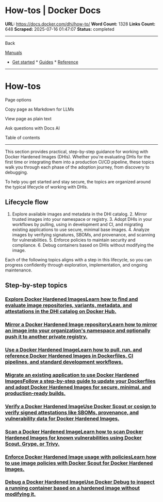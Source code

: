 # How-tos | Docker Docs

**URL:** https://docs.docker.com/dhi/how-to/
**Word Count:** 1328
**Links Count:** 648
**Scraped:** 2025-07-16 01:47:07
**Status:** completed

---

Back

[Manuals](https://docs.docker.com/manuals/)

  * [Get started](https://docs.docker.com/get-started/)   * [Guides](https://docs.docker.com/guides/)   * [Reference](https://docs.docker.com/reference/)

* * *

# How-tos

Page options

Copy page as Markdown for LLMs

View page as plain text

Ask questions with Docs AI

Table of contents

* * *

This section provides practical, step-by-step guidance for working with Docker Hardened Images \(DHIs\). Whether you're evaluating DHIs for the first time or integrating them into a production CI/CD pipeline, these topics walk you through each phase of the adoption journey, from discovery to debugging.

To help you get started and stay secure, the topics are organized around the typical lifecycle of working with DHIs.

## Lifecycle flow

  1. Explore available images and metadata in the DHI catalog.   2. Mirror trusted images into your namespace or registry.   3. Adopt DHIs in your workflows by pulling, using in development and CI, and migrating existing applications to use secure, minimal base images.   4. Analyze images by verifying signatures, SBOMs, and provenance, and scanning for vulnerabilities.   5. Enforce policies to maintain security and compliance.   6. Debug containers based on DHIs without modifying the image.

Each of the following topics aligns with a step in this lifecycle, so you can progress confidently through exploration, implementation, and ongoing maintenance.

## Step-by-step topics

### [Explore Docker Hardened ImagesLearn how to find and evaluate image repositories, variants, metadata, and attestations in the DHI catalog on Docker Hub.](https://docs.docker.com/dhi/how-to/explore/)

### [Mirror a Docker Hardened Image repositoryLearn how to mirror an image into your organization's namespace and optionally push it to another private registry.](https://docs.docker.com/dhi/how-to/mirror/)

### [Use a Docker Hardened ImageLearn how to pull, run, and reference Docker Hardened Images in Dockerfiles, CI pipelines, and standard development workflows.](https://docs.docker.com/dhi/how-to/use/)

### [Migrate an existing application to use Docker Hardened ImagesFollow a step-by-step guide to update your Dockerfiles and adopt Docker Hardened Images for secure, minimal, and production-ready builds.](https://docs.docker.com/dhi/how-to/migrate/)

### [Verify a Docker Hardened ImageUse Docker Scout or cosign to verify signed attestations like SBOMs, provenance, and vulnerability data for Docker Hardened Images.](https://docs.docker.com/dhi/how-to/verify/)

### [Scan a Docker Hardened ImageLearn how to scan Docker Hardened Images for known vulnerabilities using Docker Scout, Grype, or Trivy.](https://docs.docker.com/dhi/how-to/scan/)

### [Enforce Docker Hardened Image usage with policiesLearn how to use image policies with Docker Scout for Docker Hardened Images.](https://docs.docker.com/dhi/how-to/policies/)

### [Debug a Docker Hardened ImageUse Docker Debug to inspect a running container based on a hardened image without modifying it.](https://docs.docker.com/dhi/how-to/debug/)